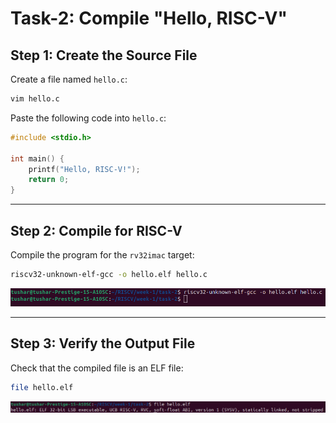 # Task-2: Compile "Hello, RISC-V"

## Step 1: Create the Source File

Create a file named `hello.c`:
```bash
vim hello.c
```

Paste the following code into `hello.c`:
```c
#include <stdio.h>

int main() {
    printf("Hello, RISC-V!");
    return 0;
}
```

---

## Step 2: Compile for RISC-V

Compile the program for the `rv32imac` target:
```bash
riscv32-unknown-elf-gcc -o hello.elf hello.c
```

![Output of program compilation](./assets/Task-2/compilation.png)

---

## Step 3: Verify the Output File

Check that the compiled file is an ELF file:
```bash
file hello.elf
```

![Elf file check](./assets/Task-2/verification.png)
